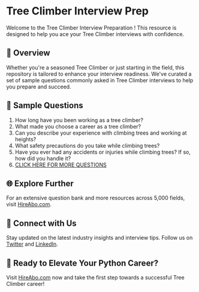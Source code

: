 # Tree Climber Interview Prep

Welcome to the Tree Climber Interview Preparation ! This resource is designed to help you ace your Tree Climber interviews with confidence.

## 🚀 Overview

Whether you're a seasoned Tree Climber or just starting in the field, this repository is tailored to enhance your interview readiness. We've curated a set of sample questions commonly asked in Tree Climber interviews to help you prepare and succeed.

## 📝 Sample Questions

1. How long have you been working as a tree climber?
2. What made you choose a career as a tree climber?
3. Can you describe your experience with climbing trees and working at heights?
4. What safety precautions do you take while climbing trees?
5. Have you ever had any accidents or injuries while climbing trees? If so, how did you handle it?
6. [CLICK HERE FOR MORE QUESTIONS](https://hireabo.com/job/10_2_21/Tree%20Climber)

## 🌐 Explore Further

For an extensive question bank and more resources across 5,000 fields, visit [HireAbo.com](https://www.hireabo.com).

## 📱 Connect with Us

Stay updated on the latest industry insights and interview tips. Follow us on [Twitter](https://twitter.com/hireabo) and [LinkedIn](https://www.linkedin.com/in/hire-abo-3609972a8/).

## 🚀 Ready to Elevate Your Python Career?

Visit [HireAbo.com](https://www.hireabo.com) now and take the first step towards a successful Tree Climber career!